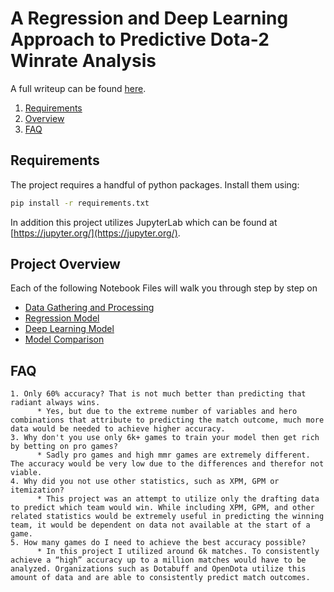   # A Regression and Deep Learning Approach to Predictive Dota-2 Winrate Analysis

  A full writeup can be found [here](https://github.com/choldener/Dota_Winrate_Analysis/blob/master/Documents/The%20odds%20are%20with%20us.docx).
  1. [Requirements](#requirements)		
  2. [Overview](#overview)	
  3. [FAQ](#faq)


  ## Requirements <a name="requirements"></a>
  The project requires a handful of python packages. Install them using:
  ```bash
  pip install -r requirements.txt
  ```
  In addition this project utilizes JupyterLab which can be found at [https://jupyter.org/](https://jupyter.org/).
  ## Project Overview <a name="overview"></a>
  Each of the following Notebook Files will walk you through step by step on 
  * [Data Gathering and Processing](https://github.com/choldener/Dota_Winrate_Analysis/blob/master/Models/Data%20Processing.ipynb)
  * [Regression Model](https://github.com/choldener/Dota_Winrate_Analysis/blob/master/Models/Logistical%20Regression.ipynb)
  * [Deep Learning Model](https://github.com/choldener/Dota_Winrate_Analysis/blob/master/Models/Tensorflow.ipynb)
  * [Model Comparison](https://github.com/choldener/Dota_Winrate_Analysis/blob/master/Models/Model%20Comparison.ipynb)


  ## FAQ <a name="faq"></a>
    1. Only 60% accuracy? That is not much better than predicting that radiant always wins.
          * Yes, but due to the extreme number of variables and hero combinations that attribute to predicting the match outcome, much more data would be needed to achieve higher accuracy.
    3. Why don't you use only 6k+ games to train your model then get rich by betting on pro games?
          * Sadly pro games and high mmr games are extremely different. The accuracy would be very low due to the differences and therefor not viable. 
    4. Why did you not use other statistics, such as XPM, GPM or itemization?
          * This project was an attempt to utilize only the drafting data to predict which team would win. While including XPM, GPM, and other related statistics would be extremely useful in predicting the winning team, it would be dependent on data not available at the start of a game.
    5. How many games do I need to achieve the best accuracy possible?
          * In this project I utilized around 6k matches. To consistently achieve a “high” accuracy up to a million matches would have to be analyzed. Organizations such as Dotabuff and OpenDota utilize this amount of data and are able to consistently predict match outcomes.
